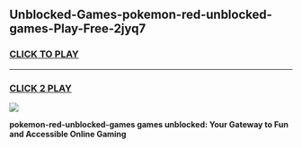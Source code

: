 
## Unblocked-Games-pokemon-red-unblocked-games-Play-Free-2jyq7
<h3>
<a href="https://premium76.site?title=pokemon-red-unblocked-games&ref=22A">CLICK TO PLAY</a></h3>
<hr>

<h3>
<a href="https://premium76.site?title=pokemon-red-unblocked-games&ref=22A">CLICK 2 PLAY</a>
  
</h3>

<a href="https://premium76.site?title=pokemon-red-unblocked-games&ref=22A"><img src="https://clearcache.store/games.png"></a>


**pokemon-red-unblocked-games games unblocked: Your Gateway to Fun and Accessible Online Gaming**
